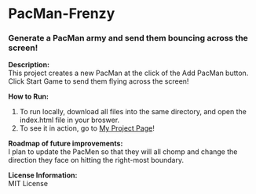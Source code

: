 # PacMan-Frenzy
### Generate a PacMan army and send them bouncing across the screen!

**Description:** <br>
This project creates a new PacMan at the click of the Add PacMan button. <br>
Click Start Game to send them flying across the screen!

**How to Run:** <br>
1. To run locally, download all files into the same directory, and open the index.html file in your broswer.<br>
2. To see it in action, go to [My Project Page](https://morganmaltba.github.io/PacMan-Frenzy/)!

**Roadmap of future improvements:**<br>
I plan to update the PacMen so that they will all chomp and change the direction they face on hitting the right-most boundary.

**License Information:** <br>
MIT License
